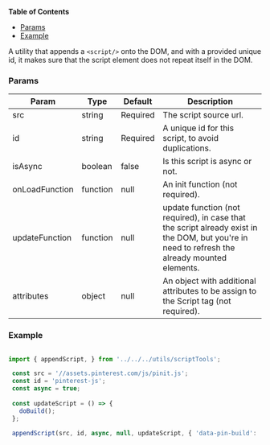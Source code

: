 <!-- START doctoc generated TOC please keep comment here to allow auto update -->
<!-- DON'T EDIT THIS SECTION, INSTEAD RE-RUN doctoc TO UPDATE -->
**Table of Contents**

- [Params](#params)
- [Example](#example)

<!-- END doctoc generated TOC please keep comment here to allow auto update -->

A utility that appends a `<script/>` onto the DOM, and with a provided unique id, it makes sure that the script element does not repeat itself in the DOM.

### Params
| Param | Type | Default | Description |
|-------|------|-------------|---------------|
| src | string | Required | The script source url. |
| id | string | Required | A unique id for this script, to avoid duplications. |
| isAsync | boolean | false | Is this script is async or not. |
| onLoadFunction | function | null | An init function (not required). |
| updateFunction | function | null | update function (not required), in case that the script already exist in the DOM, but you're in need to refresh the already mounted elements. |
| attributes | object | null | An object with additional attributes to be assign to the Script tag (not required). |

### Example

```js static

import { appendScript, } from '../../../utils/scriptTools';

 const src = '//assets.pinterest.com/js/pinit.js';
 const id = 'pinterest-js';
 const async = true;
 
 const updateScript = () => {
   doBuild();
 };

 appendScript(src, id, async, null, updateScript, { 'data-pin-build': 'doBuild', });
```
